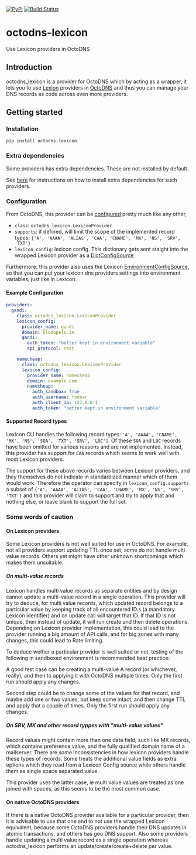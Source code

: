 [![PyPi](https://img.shields.io/pypi/v/octodns_lexicon.svg)](https://pypi.org/project/octodns-lexicon/)
[![Build Status](https://travis-ci.org/doddo/octodns-lexicon.svg?branch=master)](https://travis-ci.org/doddo/octodns-lexicon)

# octodns-lexicon
Use Lexicon providers in OctoDNS

## Introduction
octodns_lexicon is a provider for OctoDNS which by acting as a wrapper, it lets you to use [Lexion](https://github.com/AnalogJ/lexicon) providers in [OctoDNS](https://github.com/github/octodns) and thus you can manage your DNS records as code across even more providers.

## Getting started
### Installation

    pip install octodns-lexicon
    
### Extra dependencies

Some providers has extra dependencies. These are not installed by default.

See [here](https://github.com/AnalogJ/lexicon#setup) for instructions on how to install extra dependencies for such providers.


### Configuration
From OctoDNS, this provider can be [configured](https://github.com/github/octodns#config) pretty much like any other, 

* `class`: `octodns_lexicon.LexiconProvider`
* `supports`: if defined, will limit the scope of the implemented record types: `{'A', 'AAAA', 'ALIAS', 'CAA', 'CNAME', 'MX', 'NS', 'SRV', 'TXT'}`
* `lexicon_config`: lexicon config. This dictionary gets sent staight into the wrapped Lexicon provider as a [DictConfigSource](https://github.com/AnalogJ/lexicon/blob/master/lexicon/config.py#L269)

Furthermore: this provider also uses the Lexicon [EnvironmentConfigSource](https://github.com/AnalogJ/lexicon/blob/57a90f2c2992cb7c68371e05fb6d361c4b076374/lexicon/config.py#L217), so that you can put your lexicon dns providers settings into environment variables, just like in Lexicon.


#### Example Configuration
```yaml
providers:
  gandi:
    class: octodns_lexicon.LexiconProvider
    lexicon_config:
      provider_name: gandi
      domain: blodapels.in
      gandi:
        auth_token: "better kept in environment variable"
        api_protocol: rest

    namecheap:
      class: octodns_lexicon.LexiconProvider
      lexicon_config:
        provider_name: namecheap
        domain: example.com
        namecheap:
          auth_sandbox: True
          auth_username: foobar
          auth_client_ip: 127.0.0.1
          auth_token: "better kept in environment variable"
```
#### Supported Record types

Lexicon CLI handles the following record types: `'A', 'AAAA', 'CNAME', 'MX', 'NS', 'SOA', 'TXT', 'SRV', 'LOC']`. Of these `SOA` and `LOC` records have been omitted for various reasons and are not implemented. Instead, this provider has support for `CAA` records which seems to work well with most Lexicon providers.

The support for these above records varies between Lexicon providers, and they themselves do not indicate in standardized manner which of them would work. Therefore the operator can specify in `lexicon_config.supports` a subset of `{'A', 'AAAA', 'ALIAS', 'CAA', 'CNAME', 'MX', 'NS', 'SRV', 'TXT'}` and this provider will claim to support and try to apply that and nothing else, or leave blank to support the full set.

### Some words of caution

#### On Lexicon providers

Some Lexicon providers is not well suited for use in OctoDNS. For example, not all providers support updating TTL once set, some do not handle multi value records. Others yet might have other unknown shortcomings which makes them unsuitable.

##### On multi-value records
Lexicon handles multi value records as separate entities and by design cannot update a multi-value record in a single operation. This provider will try to deduce, for multi value records, which updated record belongs to a particular value by keeping track of all encountered ID:s (a mandatory Lexicon identifier) and on update call will target that ID. If that ID is not unique, then instead of update, it will run create and then delete operations. Depending on Lexicon provider implementation, this could lead to the provider running a big amount of API calls, and for big zones with many changes, this could lead to Rate limiting.

To deduce wether a particular provider is well suited or not, testing of the following in sandboxed environment is recommended best practice:

A good test case can be creating a multi-value A record (or whichever, really), and then to applying it with OctoDNS multiple times. Only the first run should apply any changes.

Second step could be to change some of the values for that record, and maybe add one or two values, but keep some intact, and then change TTL and apply that a couple of times. Only the first run should apply any changes.

##### On SRV, MX and other record typpes with "multi-value values"

Record values might contain more than one data field, such like MX records, which contains preference value, and the fully qualified domain name of a mailserver. 
There are some inconsistencies in how lexicon providers handle these types of records. Some treats the additional value fields as extra options which they read from a Lexicon Config source while others handle them as single space separated value.

This provider uses the latter case, ie multi value values are treated as one joined with spaces, as this seems to be the most common case. 

#### On native OctoDNS providers

If there is a native OctoDNS provider available for a particular provider, then it is advisable to use that one and to not use the wrapped Lexicon equivalent, because some OctoDNS providers handle their DNS updates in atomic transactions, and others has geo DNS support. 
Also some providers handle updating a multi value record as a single operation whereas octodns_lexicon performs an update/create/create+delete per value.

